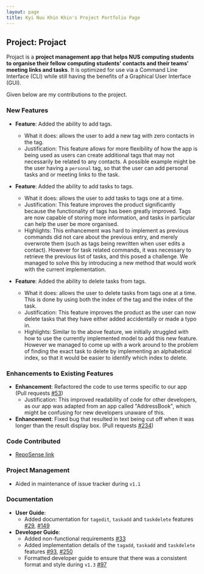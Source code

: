 ```yaml
---
layout: page
title: Kyi Nuu Khin Khin's Project Portfolio Page
---
```


## Project: Projact

Projact is a **project management app that helps NUS computing students to organise their fellow computing students' contacts and their teams' meeting links and tasks**. It is optimized for use via a Command Line Interface (CLI) while still having the benefits of a Graphical User Interface (GUI).

Given below are my contributions to the project.

### New Features
  
* **Feature**: Added the ability to add tags.
  * What it does: allows the user to add a new tag with zero contacts in the tag. 
  * Justification: This feature allows for more flexibility of how the app is being used as users can create additional tags that may not necessarily be related to any contacts. A possible example might be the user having a `personal` tag, so that the user can add personal tasks and or meeting links to the task. 
  
* **Feature**: Added the ability to add tasks to tags.
  * What it does: allows the user to add tasks to tags one at a time.
  * Justification: This feature improves the product significantly because the functionality of tags has been greatly improved. Tags are now capable of storing more information, and tasks in particular can help the user be more organised.
  * Highlights: This enhancement was hard to implement as previous commands did not care about the previous entry, and merely overwrote them (such as tags being rewritten when user edits a contact). However for task related commands, it was necessary to retrieve the previous list of tasks, and this posed a challenge. We managed to solve this by introducing a new method that would work with the current implementation.

* **Feature**: Added the ability to delete tasks from tags.
  * What it does: allows the user to delete tasks from tags one at a time. This is done by using both the index of the tag and the index of the task.
  * Justification: This feature improves the product as the user can now delete tasks that they have either added accidentally or made a typo in.
  * Highlights: Similar to the above feature, we initially struggled with how to use the currently implemented model to add this new feature. However we managed to come up with a work around to the problem of finding the exact task to delete by implementing an alphabetical index, so that it would be easier to identify which index to delete.

### Enhancements to Existing Features
* **Enhancement**: Refactored the code to use terms specific to our app (Pull requests [\#53](https://github.com/AY2021S1-CS2103T-T17-4/tp/pull/53))
    * Justification: This improved readability of code for other developers, as our app was adapted from an app called "AddressBook", which might be confusing for new developers unaware of this.
* **Enhancement**: Fixed bug that resulted in text being cut off when it was longer than the result display box. (Pull requests [\#234](https://github.com/AY2021S1-CS2103T-T17-4/tp/pull/234))

### Code Contributed
* [RepoSense link](https://nus-cs2103-ay2021s1.github.io/tp-dashboard/#breakdown=true&search=khinkhinn&sort=groupTitle&sortWithin=title&since=2020-08-14&timeframe=commit&mergegroup=&groupSelect=groupByRepos&checkedFileTypes=docs~functional-code~test-code~other)

### Project Management
* Aided in maintenance of issue tracker during `v1.1`

### Documentation    
* **User Guide**:
    * Added documentation for `tagedit`, `taskadd` and `taskdelete` features [\#29](https://github.com/AY2021S1-CS2103T-T17-4/tp/pull/29), [\#149](https://github.com/AY2021S1-CS2103T-T17-4/tp/pull/149)
* **Developer Guide**:
    * Added non-functional requirements [\#33](https://github.com/AY2021S1-CS2103T-T17-4/tp/pull/33)
    * Added implementation details of the `tagadd`, `taskadd` and `taskdelete` features [\#93](https://github.com/AY2021S1-CS2103T-T17-4/tp/pull/93), [\#250](https://github.com/AY2021S1-CS2103T-T17-4/tp/pull/250)
    * Formatted developer guide to ensure that there was a consistent format and style during `v1.3` [\#97](https://github.com/AY2021S1-CS2103T-T17-4/tp/pull/97)
